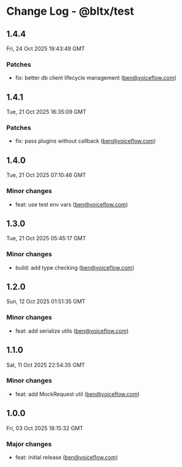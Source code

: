 # Change Log - @bltx/test

<!-- This log was last generated on Fri, 24 Oct 2025 19:43:49 GMT and should not be manually modified. -->

<!-- Start content -->

## 1.4.4

Fri, 24 Oct 2025 19:43:49 GMT

### Patches

- fix: better db client lifecycle management (ben@voiceflow.com)

## 1.4.1

Tue, 21 Oct 2025 16:35:09 GMT

### Patches

- fix: pass plugins without callback (ben@voiceflow.com)

## 1.4.0

Tue, 21 Oct 2025 07:10:46 GMT

### Minor changes

- feat: use test env vars (ben@voiceflow.com)

## 1.3.0

Tue, 21 Oct 2025 05:45:17 GMT

### Minor changes

- build: add type checking (ben@voiceflow.com)

## 1.2.0

Sun, 12 Oct 2025 01:51:35 GMT

### Minor changes

- feat: add serialize utils (ben@voiceflow.com)

## 1.1.0

Sat, 11 Oct 2025 22:54:35 GMT

### Minor changes

- feat: add MockRequest util (ben@voiceflow.com)

## 1.0.0

Fri, 03 Oct 2025 18:15:32 GMT

### Major changes

- feat: initial release (ben@voiceflow.com)

